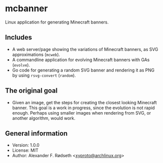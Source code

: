 # mcbanner

Linux application for generating Minecraft banners.

## Includes

* A web server/page showing the variations of Minecraft banners, as SVG approximations (`mcweb`).
* A commandline application for evolving Minecraft banners with GAs (`evolve`).
* Go code for generating a random SVG banner and rendering it as PNG by using `rsvg-convert` (`random`).

## The original goal

* Given an image, get the steps for creating the closest looking Minecraft banner. This goal is a work in progress, since the evolution is not rapid enough. Perhaps using smaller images when rendering from SVG, or another algorithm, would work.

## General information

* Version: 1.0.0
* License: MIT
* Author: Alexander F. Rødseth &lt;xyproto@archlinux.org&gt;
